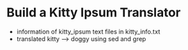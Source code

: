 # Build a Kitty Ipsum Translator
- information of kitty_ipsum text files in kitty_info.txt
- translated kitty --> doggy using sed and grep
